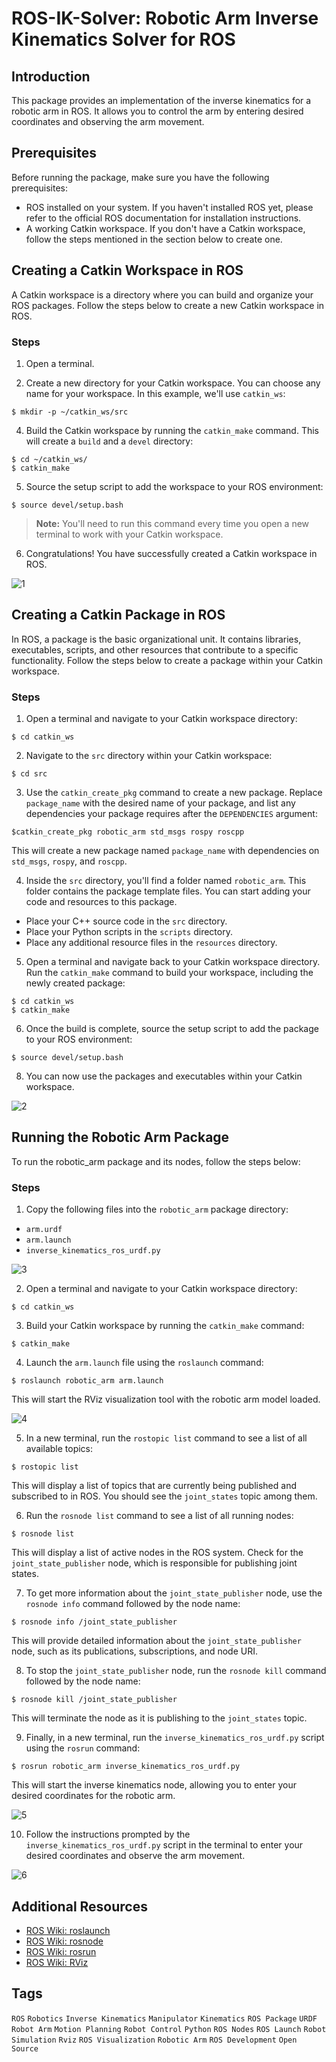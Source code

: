 # ROS-IK-Solver: Robotic Arm Inverse Kinematics Solver for ROS

## Introduction

This package provides an implementation of the inverse kinematics for a robotic arm in ROS. It allows you to control the arm by entering desired coordinates and observing the arm movement.

## Prerequisites

Before running the package, make sure you have the following prerequisites:

- ROS installed on your system. If you haven't installed ROS yet, please refer to the official ROS documentation for installation instructions.
- A working Catkin workspace. If you don't have a Catkin workspace, follow the steps mentioned in the section below to create one.

## Creating a Catkin Workspace in ROS

A Catkin workspace is a directory where you can build and organize your ROS packages. Follow the steps below to create a new Catkin workspace in ROS.

### Steps

1. Open a terminal.

2. Create a new directory for your Catkin workspace. You can choose any name for your workspace. In this example, we'll use `catkin_ws`:

 ```
$ mkdir -p ~/catkin_ws/src
 ```

4. Build the Catkin workspace by running the `catkin_make` command. This will create a `build` and a `devel` directory:

 ```
$ cd ~/catkin_ws/
$ catkin_make
 ```

5. Source the setup script to add the workspace to your ROS environment:

 ```
 $ source devel/setup.bash
 ```

> **Note:** You'll need to run this command every time you open a new terminal to work with your Catkin workspace.

6. Congratulations! You have successfully created a Catkin workspace in ROS.

![1](https://github.com/GNANESHROYAL/ROS-Inverse_kinematics/assets/113758576/a799dde7-e18d-4e4c-997b-68ae534948c0)

## Creating a Catkin Package in ROS

In ROS, a package is the basic organizational unit. It contains libraries, executables, scripts, and other resources that contribute to a specific functionality. Follow the steps below to create a package within your Catkin workspace.

### Steps

1. Open a terminal and navigate to your Catkin workspace directory:

 ```
$ cd catkin_ws
 ```

2. Navigate to the `src` directory within your Catkin workspace:

 ```
$ cd src
 ```

3. Use the `catkin_create_pkg` command to create a new package. Replace `package_name` with the desired name of your package, and list any dependencies your package requires after the `DEPENDENCIES` argument:

 ```
$catkin_create_pkg robotic_arm std_msgs rospy roscpp
 ```

This will create a new package named `package_name` with dependencies on `std_msgs`, `rospy`, and `roscpp`.


4. Inside the `src` directory, you'll find a folder named `robotic_arm`. This folder contains the package template files. You can start adding your code and resources to this package.

- Place your C++ source code in the `src` directory.
- Place your Python scripts in the `scripts` directory.
- Place any additional resource files in the `resources` directory.

5. Open a terminal and navigate back to your Catkin workspace directory. Run the `catkin_make` command to build your workspace, including the newly created package:

 ```
$ cd catkin_ws
$ catkin_make
 ```

6. Once the build is complete, source the setup script to add the package to your ROS environment:

 ```
 $ source devel/setup.bash
 ```

8. You can now use the packages and executables within your Catkin workspace.

![2](https://github.com/GNANESHROYAL/ROS-Inverse_kinematics/assets/113758576/f9c5da4b-41e5-4069-8e34-1b2503b631f2)

## Running the Robotic Arm Package

To run the robotic_arm package and its nodes, follow the steps below:

### Steps

1. Copy the following files into the `robotic_arm` package directory:

- `arm.urdf`
- `arm.launch`
- `inverse_kinematics_ros_urdf.py`

![3](https://github.com/GNANESHROYAL/ROS-Inverse_kinematics/assets/113758576/05b3089e-3afb-4f82-a141-c98275e1d28b)

2. Open a terminal and navigate to your Catkin workspace directory:

 ```
 $ cd catkin_ws
 ```

3. Build your Catkin workspace by running the `catkin_make` command:

 ```
 $ catkin_make
 ```

4. Launch the `arm.launch` file using the `roslaunch` command:

 ```
 $ roslaunch robotic_arm arm.launch
 ```

This will start the RViz visualization tool with the robotic arm model loaded.

![4](https://github.com/GNANESHROYAL/ROS-Inverse_kinematics/assets/113758576/e79ae751-bd6f-44f7-866c-d141e1c6ba6d)

5. In a new terminal, run the `rostopic list` command to see a list of all available topics:

 ```
 $ rostopic list
 ```

This will display a list of topics that are currently being published and subscribed to in ROS. You should see the `joint_states` topic among them.

6. Run the `rosnode list` command to see a list of all running nodes:

 ```
 $ rosnode list
 ```

This will display a list of active nodes in the ROS system. Check for the `joint_state_publisher` node, which is responsible for publishing joint states.

7. To get more information about the `joint_state_publisher` node, use the `rosnode info` command followed by the node name:

 ```
 $ rosnode info /joint_state_publisher
 ```

This will provide detailed information about the `joint_state_publisher` node, such as its publications, subscriptions, and node URI.

8. To stop the `joint_state_publisher` node, run the `rosnode kill` command followed by the node name:

 ```
 $ rosnode kill /joint_state_publisher
 ```

This will terminate the node as it is publishing to the `joint_states` topic.

9. Finally, in a new terminal, run the `inverse_kinematics_ros_urdf.py` script using the `rosrun` command:

 ```
 $ rosrun robotic_arm inverse_kinematics_ros_urdf.py
 ```

 This will start the inverse kinematics node, allowing you to enter your desired coordinates for the robotic arm.

![5](https://github.com/GNANESHROYAL/ROS-Inverse_kinematics/assets/113758576/89f9d06c-36b5-432e-82a1-fa9f1a16e883)

10. Follow the instructions prompted by the `inverse_kinematics_ros_urdf.py` script in the terminal to enter your desired coordinates and observe the arm movement.

![6](https://github.com/GNANESHROYAL/ROS-Inverse_kinematics/assets/113758576/83d04c57-10ed-438a-9a7a-e86e37e7a30a)

## Additional Resources

- [ROS Wiki: roslaunch](http://wiki.ros.org/roslaunch)
- [ROS Wiki: rosnode](http://wiki.ros.org/rosnode)
- [ROS Wiki: rosrun](http://wiki.ros.org/rosrun)
- [ROS Wiki: RViz](http://wiki.ros.org/rviz)

## Tags

`ROS`
`Robotics`
`Inverse Kinematics`
`Manipulator`
`Kinematics`
`ROS Package`
`URDF`
`Robot Arm`
`Motion Planning`
`Robot Control`
`Python`
`ROS Nodes`
`ROS Launch`
`Robot Simulation`
`Rviz`
`ROS Visualization`
`Robotic Arm`
`ROS Development`
`Open Source`
